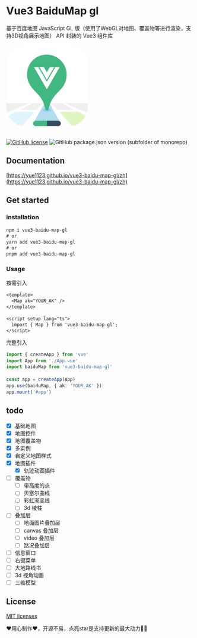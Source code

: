 # Vue3 BaiduMap gl

基于百度地图 JavaScript GL 版（使用了WebGL对地图、覆盖物等进行渲染，支持3D视角展示地图） API 封装的 Vue3 组件库


<img src='./docs/public/logo.png' style="border-radius:48px;overflow:hidden; width:220px;">
<br />
<br />

[![GitHub license](https://img.shields.io/github/license/yue1123/img-previewer?style=flat-square)](https://github.com/yue1123/img-previewer/blob/main/LICENSE)
<img src="https://img.shields.io/github/package-json/v/yue1123/vue3-baidu-map-gl?color=f90&style=flat-square" alt="GitHub package.json version (subfolder of monorepo)">

## Documentation
[https://yue1123.github.io/vue3-baidu-map-gl/zh](https://yue1123.github.io/vue3-baidu-map-gl/zh)

## Get started

### installation
```shell
npm i vue3-baidu-map-gl
# or
yarn add vue3-baidu-map-gl
# or
pnpm add vue3-baidu-map-gl
```
### Usage
按需引入
```vue
<template>
  <Map ak="YOUR_AK" />
</template>

<script setup lang="ts">
  import { Map } from 'vue3-baidu-map-gl';
</script>
```

完整引入
```ts
import { createApp } from 'vue'
import App from './App.vue'
import baiduMap from 'vue3-baidu-map-gl'

const app = createApp(App)
app.use(baiduMap, { ak: 'YOUR_AK' })
app.mount('#app')
```

## todo 
-   [x] 基础地图
-   [x] 地图控件
-   [x] 地图覆盖物
-   [x] 多实例
-   [x] 自定义地图样式
-   [x] 地图插件
    -   [x] 轨迹动画插件 
-   [ ] 覆盖物
  -   [ ] 带高度的点
  -   [ ] 贝塞尔曲线
  -   [ ] 彩虹渐变线
  -   [ ] 3d 棱柱
-   [ ] 叠加层
  -   [ ] 地面图片叠加层
  -   [ ] canvas 叠加层
  -   [ ] video 叠加层
  -   [ ] 路况叠加层
-   [ ] 信息窗口
-   [ ] 右键菜单
-   [ ] 大地路线书
-   [ ] 3d 视角动画
-   [ ] 三维模型
## License
[MIT licenses](https://opensource.org/licenses/MIT)

❤️用心制作❤️，开源不易，点亮star是支持更新的最大动力✌🏻
